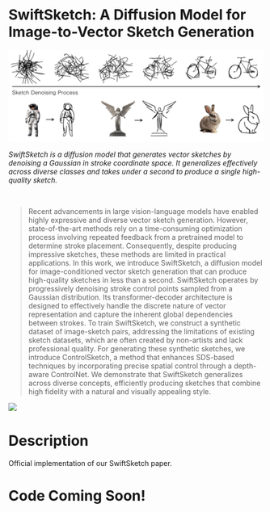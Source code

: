 # SwiftSketch: A Diffusion Model for Image-to-Vector Sketch Generation

<p align="center">
<img src="docs/swift_teaser.png" width="800px"/>
</p>

*SwiftSketch is a diffusion model that generates vector sketches by denoising a Gaussian in stroke coordinate space. It generalizes effectively across diverse classes and takes under a second to produce a single high-quality sketch.*

<br>

> Recent advancements in large vision-language models have enabled highly expressive and diverse vector sketch generation. However, state-of-the-art methods rely on a time-consuming optimization process involving repeated feedback from a pretrained model to determine stroke placement. Consequently, despite producing impressive sketches, these methods are limited in practical applications. In this work, we introduce SwiftSketch, a diffusion model for image-conditioned vector sketch generation that can produce high-quality sketches in less than a second. SwiftSketch operates by progressively denoising stroke control points sampled from a Gaussian distribution. Its transformer-decoder architecture is designed to effectively handle the discrete nature of vector representation and capture the inherent global dependencies between strokes. To train SwiftSketch, we construct a synthetic dataset of image-sketch pairs, addressing the limitations of existing sketch datasets, which are often created by non-artists and lack professional quality. For generating these synthetic sketches, we introduce ControlSketch, a method that enhances SDS-based techniques by incorporating precise spatial control through a depth-aware ControlNet. We demonstrate that SwiftSketch generalizes across diverse concepts, efficiently producing sketches that combine high fidelity with a natural and visually appealing style.

<a href="https://swiftsketch.github.io/"><img src="https://img.shields.io/static/v1?label=Project&message=Website&color=red" height=20.5></a> 


# Description
Official implementation of our SwiftSketch paper.

# Code Coming Soon!

